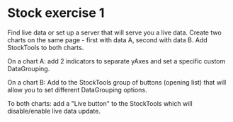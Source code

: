 # Stock exercise 1

Find live data or set up a server that will serve you a live data.
Create two charts on the same page - first with data A, second with data B. Add StockTools to both charts.

On a chart A: add 2 indicators to separate yAxes and set a specific custom DataGrouping.

On a chart B: Add to the StockTools group of buttons (opening list) that will allow you to set different DataGrouping options.

To both charts: add a "Live button" to the StockTools which will disable/enable live data update.
